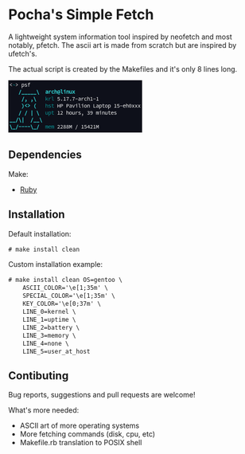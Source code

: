 # Pocha's Simple Fetch

A lightweight system information tool inspired by neofetch and most
notably, pfetch. The ascii art is made from scratch but are inspired
by ufetch's.

The actual script is created by the Makefiles and it's only 8 lines
long.

![screenshot](screenshot.png)

## Dependencies

Make:
- [Ruby](https://www.ruby-lang.org/)

## Installation

Default installation:

	# make install clean

Custom installation example:

	# make install clean OS=gentoo \
		ASCII_COLOR='\e[1;35m' \
		SPECIAL_COLOR='\e[1;35m' \
		KEY_COLOR='\e[0;37m' \
		LINE_0=kernel \
		LINE_1=uptime \
		LINE_2=battery \
		LINE_3=memory \
		LINE_4=none \
		LINE_5=user_at_host

## Contibuting

Bug reports, suggestions and pull requests are welcome!

What's more needed:
- ASCII art of more operating systems
- More fetching commands (disk, cpu, etc)
- Makefile.rb translation to POSIX shell

